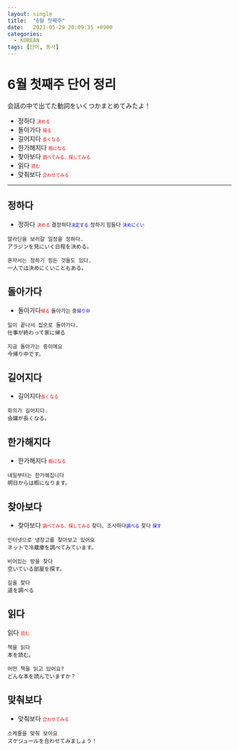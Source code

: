 ```yaml
---
layout: single
title:  "6월 첫째주"
date:   2021-05-29 20:09:35 +0900
categories: 
  - KOREAN
tags: [단어, 동사]
---
```

# 6월 첫째주 단어 정리
会話の中で出てた動詞をいくつかまとめてみたよ！
 * 정하다 <span style="font-size: 70%; color: red;">決める</span>
 * 돌아가다 <span style="font-size: 70%; color: red;">帰る</span>
 * 길어지다 <span style="font-size: 70%; color: red;">長くなる</span>
 * 한가해지다 <span style="font-size: 70%; color: red;">暇になる</span>
 * 찾아보다 <span style="font-size: 70%; color: red;">調べてみる、探してみる</span>
 * 읽다 <span style="font-size: 70%; color: red;">読む</span>
 * 맞춰보다 <span style="font-size: 70%; color: red;">合わせてみる</span>

---
  
## 정하다

* 정하다
    <span style="font-size: 70%; color: red;">決める</span><span style="font-size: 85%;"> 결정하다</span><span style="font-size: 70%; color: blue;">決定する</span> <span style="font-size: 85%;"> 정하기 힘들다</span> <span style="font-size: 70%; color: blue;">決めにくい</span>

``` 
알라딘을 보러갈 일정을 정하다.
アラジンを見にいく日程を決める。

혼자서는 정하기 힘든 것들도 있다.
一人では決めにくいこともある。
```

## 돌아가다
* 돌아가다<span style="font-size: 70%; color: red;">帰る</span><span style="font-size: 85%;"> 돌아가는 중</span><span style="font-size: 70%; color: blue;">帰り中</span>

``` 
일이 끝나서 집으로 돌아가다.
仕事が終わって家に帰る

지금 돌아가는 중이에요
今帰り中です。
```

## 길어지다
* 길어지다<span style="font-size: 70%; color: red;">長くなる</span>

``` 
회의가 길어지다.
会議が長くなる。
```
## 한가해지다
 * 한가해지다 <span style="font-size: 70%; color: red;">暇になる</span>
``` 
내일부터는 한가해집니다
明日からは暇になります。
```
## 찾아보다
 * 찾아보다 <span style="font-size: 70%; color: red;">調べてみる、探してみる</span><span style="font-size: 85%;"> 찾다、조사하다</span><span style="font-size: 70%; color: blue;">調べる</span> <span style="font-size: 85%;"> 찾다</span> <span style="font-size: 70%; color: blue;">探す</span>
``` 
인터넷으로 냉장고를 찾아보고 있어요
ネットで冷蔵庫を調べてみています。

비어있는 방을 찾다
空いている部屋を探す。

길을 찾다
道を調べる
```
## 읽다
읽다 <span style="font-size: 70%; color: red;">読む</span>
``` 
책을 읽다
本を読む。

어떤 책을 읽고 있어요?
どんな本を読んでいますか？
```

## 맞춰보다
* 맞춰보다 <span style="font-size: 70%; color: red;">合わせてみる</span>
``` 
스케쥴을 맞춰 보아요
スケジュールを合わせてみましょう！
```